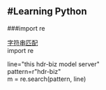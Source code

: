 #Learning Python
----------------


###import re <br>

[字符串匹配](https://blog.csdn.net/qq_34500270/article/details/82899057) <br>
import re <br>

line="this hdr-biz model server" <br>
pattern=r"hdr-biz" <br>
m = re.search(pattern, line) <br>

